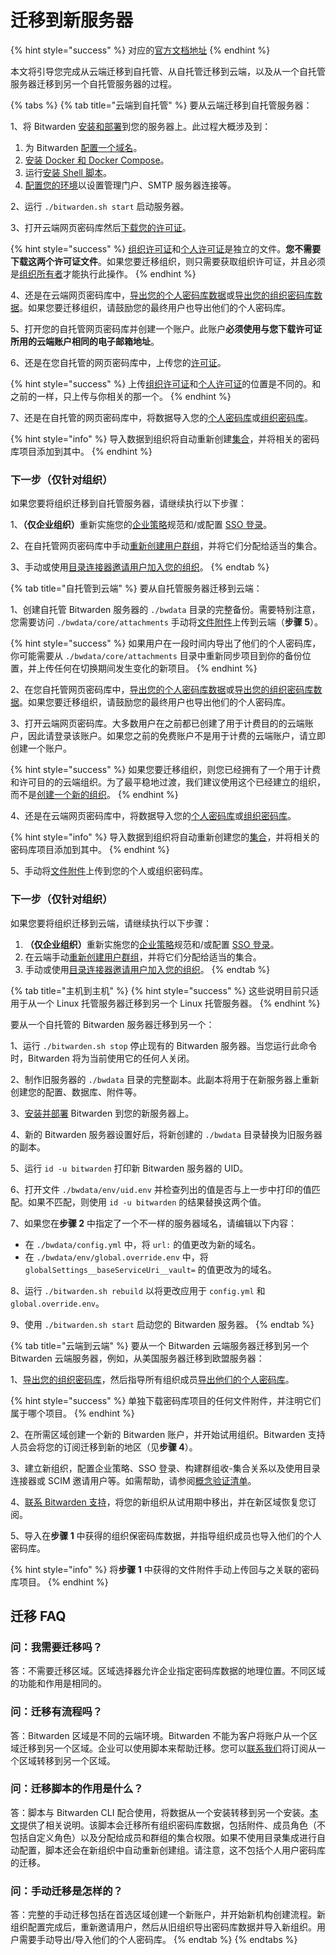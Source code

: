 # 迁移到新服务器

{% hint style="success" %}
对应的[官方文档地址](https://bitwarden.com/help/article/migration/)
{% endhint %}

本文将引导您完成从云端迁移到自托管、从自托管迁移到云端，以及从一个自托管服务器迁移到另一个自托管服务器的过程。

{% tabs %}
{% tab title="云端到自托管" %}
要从云端迁移到自托管服务器：

1、将 Bitwarden [安装和部署](../deploy-and-configure/docker/linux-standard-deployment.md)到您的服务器上。此过程大概涉及到：

1. 为 Bitwarden [配置一个域名](../deploy-and-configure/docker/linux-standard-deployment.md#configure-your-domain)。
2. [安装 Docker 和 Docker Compose](../deploy-and-configure/docker/linux-standard-deployment.md#install-docker-and-docker-compose)。
3. 运行[安装 Shell 脚本](../deploy-and-configure/docker/linux-standard-deployment.md#install-bitwarden)。
4. [配置您的环境](../deploy-and-configure/docker/linux-standard-deployment.md#configure-your-environment)以设置管理门户、SMTP 服务器连接等。

2、运行 `./bitwarden.sh start` 启动服务器。

3、打开云端网页密码库然后[下载您的许可证](../licensing.md)。

{% hint style="success" %}
[组织许可证](../licensing.md#organization-license)和[个人许可证](../licensing.md#individual-license)是独立的文件。**您不需要下载这两个许可证文件**。如果您要迁移组织，则只需要获取组织许可证，并且必须是[组织所有者](../../admin-console/manage-members/member-roles-and-permissions.md)才能执行此操作。
{% endhint %}

4、还是在云端网页密码库中，[导出您的个人密码库数据](../../import-export/export-vault-data.md#export-a-personal-vault)或[导出您的组织密码库数据](../../import-export/export-vault-data.md#export-an-organization-vault)。如果您要迁移组织，请鼓励您的最终用户也导出他们的个人密码库。

5、打开您的自托管网页密码库并创建一个账户。此账户**必须使用与您下载许可证所用的云端账户相同的电子邮箱地址**。

6、还是在您自托管的网页密码库中，上传您的[许可证](../licensing.md)。

{% hint style="success" %}
上传[组织许可证](../licensing.md#organization-license)和[个人许可证](../licensing.md#individual-license)的位置是不同的。和之前的一样，只上传与你相关的那一个。
{% endhint %}

7、还是在自托管的网页密码库中，将数据导入您的[个人密码库](../../password-manager/import-and-export/import-data.md)或[组织密码库](../../admin-console/manage-shared-items/import-organization-items/import-data-to-an-organization.md)。

{% hint style="info" %}
导入数据到组织将自动重新创建[集合](../../admin-console/manage-shared-items/collections/about-collections.md)，并将相关的密码库项目添加到其中。
{% endhint %}

### 下一步（仅针对组织）

如果您要将组织迁移到自托管服务器，请继续执行以下步骤：

1、**（仅企业组织）**&#x91CD;新实施您的[企业策略](../../admin-console/manage-shared-items/enterprise-policies.md)规范和/或配置 [SSO 登录](../../login-with-sso/about-login-with-sso.md)。

2、在自托管网页密码库中手动[重新创建用户群组](../../admin-console/manage-members/groups.md#create-a-group)，并将它们分配给适当的集合。

3、手动或使用[目录连接器](../../admin-console/manage-members/directory-connector/about-directory-connector.md)[邀请用户加入您的组织](../../admin-console/manage-members/user-management.md#invite)。
{% endtab %}

{% tab title="自托管到云端" %}
要从自托管服务器迁移到云端：

1、创建自托管 Bitwarden 服务器的 `./bwdata` 目录的完整备份。需要特别注意，您需要访问 `./bwdata/core/attachments` 手动将[文件附件](../../your-vault/file-attachments.md)上传到云端（**步骤 5**）。

{% hint style="success" %}
如果用户在一段时间内导出了他们的个人密码库，你可能需要从 `./bwdata/core/attachments` 目录中重新同步项目到你的备份位置，并上传任何在切换期间发生变化的新项目。
{% endhint %}

2、在您自托管网页密码库中，[导出您的个人密码库数据](../../import-export/export-vault-data.md#export-a-personal-vault)或[导出您的组织密码库数据](../../import-export/export-vault-data.md#export-an-organization-vault)。如果您要迁移组织，请鼓励您的最终用户也导出他们的个人密码库。

3、打开云端网页密码库。大多数用户在之前都已创建了用于计费目的的云端账户，因此请登录该账户。如果您之前的免费账户不是用于计费的云端账户，请立即创建一个账户。

{% hint style="success" %}
如果您要迁移组织，则您已经拥有了一个用于计费和许可目的的云端组织。为了最平稳地过渡，我们建议使用这个已经建立的组织，而不是[创建一个新的组织](../../admin-console/organizations-overview.md#create-an-organization)。
{% endhint %}

4、还是在云端网页密码库中，将数据导入您的[个人密码库](../../password-manager/import-and-export/import-data.md)或[组织密码库](../../admin-console/manage-shared-items/import-organization-items/import-data-to-an-organization.md)。

{% hint style="info" %}
导入数据到组织将自动重新创建您的[集合](../../admin-console/manage-shared-items/collections/about-collections.md)，并将相关的密码库项目添加到其中。
{% endhint %}

5、手动将[文件附件](../../your-vault/file-attachments.md)上传到您的个人或组织密码库。

### 下一步（仅针对组织）

如果您要将组织迁移到云端，请继续执行以下步骤：

1. **（仅企业组织）**&#x91CD;新实施您的[企业策略](../../admin-console/manage-shared-items/enterprise-policies.md)规范和/或配置 [SSO 登录](../../login-with-sso/about-login-with-sso.md)。
2. 在云端手动[重新创建用户群组](../../admin-console/manage-members/groups.md#create-a-group)，并将它们分配给适当的集合。
3. 手动或使用[目录连接器](../../admin-console/manage-members/directory-connector/about-directory-connector.md)[邀请用户加入您的组织](../../admin-console/manage-members/user-management.md#invite)。
{% endtab %}

{% tab title="主机到主机" %}
{% hint style="success" %}
这些说明目前只适用于从一个 Linux 托管服务器迁移到另一个 Linux 托管服务器。
{% endhint %}

要从一个自托管的 Bitwarden 服务器迁移到另一个：

1、运行 `./bitwarden.sh stop` 停止现有的 Bitwarden 服务器。当您运行此命令时，Bitwarden 将为当前使用它的任何人关闭。

2、制作旧服务器的 `./bwdata` 目录的完整副本。此副本将用于在新服务器上重新创建您的配置、数据库、附件等。

3、[安装并部署](../deploy-and-configure/docker/linux-standard-deployment.md) Bitwarden 到您的新服务器上。

4、新的 Bitwarden 服务器设置好后，将新创建的 `./bwdata` 目录替换为旧服务器的副本。

5、运行 `id -u bitwarden` 打印新 Bitwarden 服务器的 UID。

6、打开文件 `./bwdata/env/uid.env` 并检查列出的值是否与上一步中打印的值匹配。如果不匹配，则使用 `id -u bitwarden` 的结果替换这两个值。

7、如果您在**步骤 2** 中指定了一个不一样的服务器域名，请编辑以下内容：

* 在 `./bwdata/config.yml` 中，将 `url:` 的值更改为新的域名。
* 在 `./bwdata/env/global.override.env` 中，将 `globalSettings__baseServiceUri__vault=` 的值更改为的域名。

8、运行 `./bitwarden.sh rebuild` 以将更改应用于 `config.yml` 和 `global.override.env`。

9、使用 `./bitwarden.sh start` 启动您的 Bitwarden 服务器。
{% endtab %}

{% tab title="云端到云端" %}
要从一个 Bitwarden 云端服务器迁移到另一个 Bitwarden 云端服务器，例如，从美国服务器迁移到欧盟服务器：

1、[导出您的组织密码库](../../import-export/export-vault-data.md#export-an-organization-vault)，然后指导所有组织成员[导出他们的个人密码库](../../import-export/export-vault-data.md#export-a-personal-vault)。

{% hint style="success" %}
单独下载密码库项目的任何文件附件，并注明它们属于哪个项目。
{% endhint %}

2、在所需区域创建一个新的 Bitwarden 账户，并开始试用组织。Bitwarden 支持人员会将您的订阅迁移到新的地区（见**步骤 4**）。

3、建立新组织，配置企业策略、SSO 登录、构建群组收-集合关系以及使用目录连接器或 SCIM 邀请用户等。如需帮助，请参阅[概念验证清单](../../business-resources/proof-of-concept-project-checklist.md)。

4、[联系 Bitwarden 支持](https://bitwarden.com/contact/)，将您的新组织从试用期中移出，并在新区域恢复您订阅。&#x20;

5、导入在**步骤 1** 中获得的组织保密码库数据，并指导组织成员也导入他们的个人密码库。

{% hint style="info" %}
将**步骤 1** 中获得的文件附件手动上传回与之关联的密码库项目。
{% endhint %}

## 迁移 FAQ <a href="#migration-faqs" id="migration-faqs"></a>

### 问：我需要迁移吗？ <a href="#q-do-i-need-to-migrate" id="q-do-i-need-to-migrate"></a>

答：不需要迁移区域。区域选择器允许企业指定密码库数据的地理位置。不同区域的功能和作用是相同的。

### 问：迁移有流程吗？  <a href="#q-is-there-a-process-for-migrating" id="q-is-there-a-process-for-migrating"></a>

答：Bitwarden 区域是不同的云端环境。Bitwarden 不能为客户将账户从一个区域迁移到另一个区域。企业可以使用脚本来帮助迁移。您可以[联系我们](https://bitwarden.com/contact/)将订阅从一个区域转移到另一个区域。

### 问：迁移脚本的作用是什么？ <a href="#q-what-does-the-migration-script-do" id="q-what-does-the-migration-script-do"></a>

答：脚本与 Bitwarden CLI 配合使用，将数据从一个安装转移到另一个安装。[本文](../../miscellaneous/migration-script.md)提供了相关说明。该脚本会迁移所有组织密码库数据，包括附件、成员角色（不包括自定义角色）以及分配给成员和群组的集合权限。如果不使用目录集成进行自动配置，脚本还会在新组织中自动重新创建组。请注意，这不包括个人用户密码库的迁移。

### 问：手动迁移是怎样的？ <a href="#q-what-does-a-manual-migration-look-like" id="q-what-does-a-manual-migration-look-like"></a>

答：完整的手动迁移包括在首选区域创建一个新账户，并开始新机构创建流程。新组织配置完成后，重新邀请用户，然后从旧组织导出密码库数据并导入新组织。用户需要手动导出/导入他们的个人密码库。
{% endtab %}
{% endtabs %}
